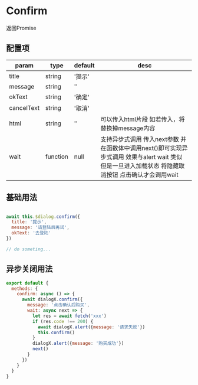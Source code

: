 <script>
export default {
  data () {
    return {
      dialogX: null
    }
  },
  methods: {
    createDialog () {
      this.dialogX = new window.VueDialogX(window.Vue)
    },
    async buy () {
      if (!this.dialogX) this.createDialog()
      await this.dialogX.confirm({message: '点击确认后购买', wait: next => setTimeout(() => next(), 1500)})
      this.dialogX.alert({message: '购买成功'})
    },
    confirm () {
      if (!this.dialogX) this.createDialog()
      this.dialogX.confirm({message: '请登陆后再试', okText: '去登陆'})
    }
  },
  mounted () {
  }
}
</script>

# Confirm

返回Promise

## 配置项

param   | type   | default | desc
|----   | ----   | ------- | ----
title   | string | '提示'   
message | string | ''
okText  | string | '确定'
cancelText| string | '取消'
html    | string | ''      | 可以传入html片段 如若传入，将替换掉message内容
wait    | function | null | 支持异步式调用 传入next参数 并在函数体中调用next()即可实现异步式调用 效果与alert wait 类似 但是一旦进入加载状态 将隐藏取消按钮 点击确认才会调用wait

## 基础用法

<template>
<button class="button" @click="confirm">confirm</button>
</template>

``` js

await this.$dialog.confirm({
  title: '提示',
  message: '请登陆后再试',
  okText: '去登陆'
})

// do someting...

```

## 异步关闭用法

<template>
<button class="button" @click="buy">异步关闭</button>
</template>

``` js
export default {
  methods: {
    confirm: async () => {
      await dialogX.confirm({
        message: '点击确认后购买', 
        wait: async next => {
          let res = await fetch('xxx')
          if (res.code !== 200) {
            await dialogX.alert({message: '请求失败'})
            this.confirm()
          }
          dialogX.alert({message: '购买成功'})
          next()
        }
      })
    }
  }
}
```